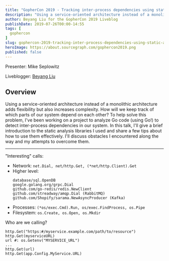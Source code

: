 ```yaml
---
title: "GopherCon 2019 - Tracking inter-process dependencies using static analysis"
description: "Using a service-oriented architecture instead of a monolithic architecture adds flexibility but also increases complexity. How will we keep track of which parts of our system depend on each other? To help solve this problem, I've been working on a project to analyze Go code (using Go!) to detect inter-process dependencies in our system. In this talk, I'll give a brief introduction to the static analysis libraries I used and share a few tips about how to use them effectively. I'll discuss obstacles I encountered along the way and my attempts to overcome them."
author: Beyang Liu for the GopherCon 2019 Liveblog
publishDate: 2019-07-26T00:00-14:55
tags: [
  gophercon
]
slug: gophercon-2019-tracking-inter-process-dependencies-using-static-analysis
heroImage: https://about.sourcegraph.com/gophercon2019.png
published: false
---
```


Presenter: Mike Seplowitz

Liveblogger: [Beyang Liu](https://twitter.com/beyang)

## Overview

Using a service-oriented architecture instead of a monolithic architecture adds flexibility but also
increases complexity. How will we keep track of which parts of our system depend on each other? To
help solve this problem, I've been working on a project to analyze Go code (using Go!) to detect
inter-process dependencies in our system. In this talk, I'll give a brief introduction to the static
analysis libraries I used and share a few tips about how to use them effectively. I'll discuss
obstacles I encountered along the way and my attempts to overcome them.

---
















"Interesting" calls:

* Network: `net.Dial, net/http.Get, (*net/http.Client).Get`
* Higher level:
  ```
  database/sql.OpenDB
  google.golang.org/grpc.Dial
  github.com/go-redis/redis.NewClient
  github.com/streadway/amqp.Dial (RabbitMQ)
  github.com/Shopify/sarama.NewAsyncProducer (Kafka)
  ```
* Processes: `(*os/exec.Cmd).Run, os/exec.FindProcess, os.Pipe`
* Filesystem: `os.Create, os.Open, os.Mkdir`



Who are we calling?

```
http.Get("https:#/myservice.example.com/path/to/resource")
http.Get(myserviceURL)
url #: os.Getenv("MYSERVICE_URL")
...
http.Get(url)
http.Get(app.Config.MyService.URL)
```
